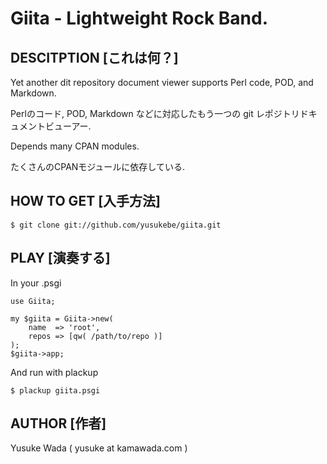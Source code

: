 # Giita - Lightweight Rock Band.

## DESCITPTION [これは何？]

Yet another dit repository document viewer supports Perl code, POD, and Markdown.

Perlのコード, POD, Markdown などに対応したもう一つの git レポジトリドキュメントビューアー.

Depends many CPAN modules.

たくさんのCPANモジュールに依存している.

## HOW TO GET [入手方法]

    $ git clone git://github.com/yusukebe/giita.git

## PLAY [演奏する]

In your .psgi

    use Giita;

    my $giita = Giita->new(
        name  => 'root',
        repos => [qw( /path/to/repo )]
    );
    $giita->app;

And run with plackup

    $ plackup giita.psgi

## AUTHOR [作者]

Yusuke Wada ( yusuke at kamawada.com )
